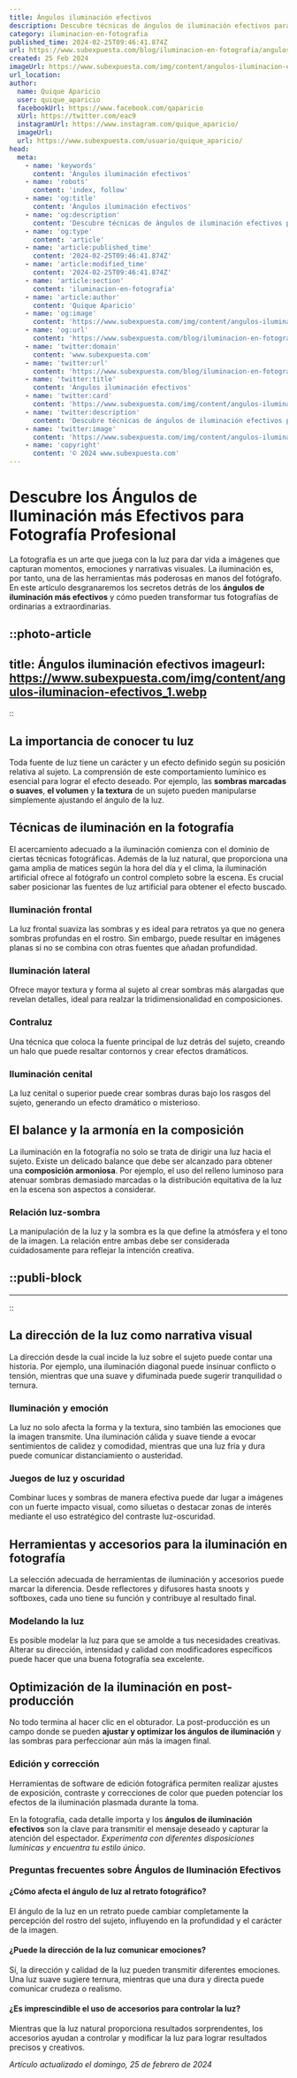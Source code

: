 ```yaml
---
title: Ángulos iluminación efectivos
description: Descubre técnicas de ángulos de iluminación efectivos para realzar tus espacios y proyectos fotográficos. Consejos prácticos y creativos aquí.
category: iluminacion-en-fotografia
published_time: 2024-02-25T09:46:41.874Z
url: https://www.subexpuesta.com/blog/iluminacion-en-fotografia/angulos-iluminacion-efectivos
created: 25 Feb 2024
imageUrl: https://www.subexpuesta.com/img/content/angulos-iluminacion-efectivos_1.webp
url_location:
author:
  name: Quique Aparicio
  user: quique_aparicio
  facebookUrl: https://www.facebook.com/qaparicio
  xUrl: https://twitter.com/eac9
  instagramUrl: https://www.instagram.com/quique_aparicio/
  imageUrl: 
  url: https://www.subexpuesta.com/usuario/quique_aparicio/
head:
  meta:
    - name: 'keywords'
      content: 'Ángulos iluminación efectivos'
    - name: 'robots'
      content: 'index, follow'
    - name: 'og:title'
      content: 'Ángulos iluminación efectivos'
    - name: 'og:description'
      content: 'Descubre técnicas de ángulos de iluminación efectivos para realzar tus espacios y proyectos fotográficos. Consejos prácticos y creativos aquí.'
    - name: 'og:type'
      content: 'article'
    - name: 'article:published_time'
      content: '2024-02-25T09:46:41.874Z'
    - name: 'article:modified_time'
      content: '2024-02-25T09:46:41.874Z'
    - name: 'article:section'
      content: 'iluminacion-en-fotografia'
    - name: 'article:author'
      content: 'Quique Aparicio'
    - name: 'og:image'
      content: 'https://www.subexpuesta.com/img/content/angulos-iluminacion-efectivos_1.webp'
    - name: 'og:url'
      content: 'https://www.subexpuesta.com/blog/iluminacion-en-fotografia/angulos-iluminacion-efectivos'
    - name: 'twitter:domain'
      content: 'www.subexpuesta.com'
    - name: 'twitter:url'
      content: 'https://www.subexpuesta.com/blog/iluminacion-en-fotografia/angulos-iluminacion-efectivos'
    - name: 'twitter:title'
      content: 'Ángulos iluminación efectivos'
    - name: 'twitter:card'
      content: 'https://www.subexpuesta.com/img/content/angulos-iluminacion-efectivos_1.webp'
    - name: 'twitter:description'
      content: 'Descubre técnicas de ángulos de iluminación efectivos para realzar tus espacios y proyectos fotográficos. Consejos prácticos y creativos aquí.'
    - name: 'twitter:image'
      content: 'https://www.subexpuesta.com/img/content/angulos-iluminacion-efectivos_1.webp'
    - name: 'copyright'
      content: '© 2024 www.subexpuesta.com'
---
```

# Descubre los Ángulos de Iluminación más Efectivos para Fotografía Profesional

La fotografía es un arte que juega con la luz para dar vida a imágenes que capturan momentos, emociones y narrativas visuales. La iluminación es, por tanto, una de las herramientas más poderosas en manos del fotógrafo. En este artículo desgranaremos los secretos detrás de los **ángulos de iluminación más efectivos** y cómo pueden transformar tus fotografías de ordinarias a extraordinarias.


::photo-article
---
title: Ángulos iluminación efectivos
imageurl: https://www.subexpuesta.com/img/content/angulos-iluminacion-efectivos_1.webp
---
::


## La importancia de conocer tu luz

Toda fuente de luz tiene un carácter y un efecto definido según su posición relativa al sujeto. La comprensión de este comportamiento lumínico es esencial para lograr el efecto deseado. Por ejemplo, las **sombras marcadas o suaves**, **el volumen** y **la textura** de un sujeto pueden manipularse simplemente ajustando el ángulo de la luz.

## Técnicas de iluminación en la fotografía

El acercamiento adecuado a la iluminación comienza con el dominio de ciertas técnicas fotográficas. Además de la luz natural, que proporciona una gama amplia de matices según la hora del día y el clima, la iluminación artificial ofrece al fotógrafo un control completo sobre la escena. Es crucial saber posicionar las fuentes de luz artificial para obtener el efecto buscado.

### Iluminación frontal

La luz frontal suaviza las sombras y es ideal para retratos ya que no genera sombras profundas en el rostro. Sin embargo, puede resultar en imágenes planas si no se combina con otras fuentes que añadan profundidad.

### Iluminación lateral

Ofrece mayor textura y forma al sujeto al crear sombras más alargadas que revelan detalles, ideal para realzar la tridimensionalidad en composiciones.

### Contraluz

Una técnica que coloca la fuente principal de luz detrás del sujeto, creando un halo que puede resaltar contornos y crear efectos dramáticos.

### Iluminación cenital

La luz cenital o superior puede crear sombras duras bajo los rasgos del sujeto, generando un efecto dramático o misterioso.

## El balance y la armonía en la composición

La iluminación en la fotografía no solo se trata de dirigir una luz hacia el sujeto. Existe un delicado balance que debe ser alcanzado para obtener una **composición armoniosa**. Por ejemplo, el uso del relleno luminoso para atenuar sombras demasiado marcadas o la distribución equitativa de la luz en la escena son aspectos a considerar.

### Relación luz-sombra

La manipulación de la luz y la sombra es la que define la atmósfera y el tono de la imagen. La relación entre ambas debe ser considerada cuidadosamente para reflejar la intención creativa.


  ::publi-block
  ---
  ---
  ::
  
  
## La dirección de la luz como narrativa visual

La dirección desde la cual incide la luz sobre el sujeto puede contar una historia. Por ejemplo, una iluminación diagonal puede insinuar conflicto o tensión, mientras que una suave y difuminada puede sugerir tranquilidad o ternura.

### Iluminación y emoción

La luz no solo afecta la forma y la textura, sino también las emociones que la imagen transmite. Una iluminación cálida y suave tiende a evocar sentimientos de calidez y comodidad, mientras que una luz fría y dura puede comunicar distanciamiento o austeridad.

### Juegos de luz y oscuridad

Combinar luces y sombras de manera efectiva puede dar lugar a imágenes con un fuerte impacto visual, como siluetas o destacar zonas de interés mediante el uso estratégico del contraste luz-oscuridad.

## Herramientas y accesorios para la iluminación en fotografía

La selección adecuada de herramientas de iluminación y accesorios puede marcar la diferencia. Desde reflectores y difusores hasta snoots y softboxes, cada uno tiene su función y contribuye al resultado final.

### Modelando la luz

Es posible modelar la luz para que se amolde a tus necesidades creativas. Alterar su dirección, intensidad y calidad con modificadores específicos puede hacer que una buena fotografía sea excelente.

## Optimización de la iluminación en post-producción

No todo termina al hacer clic en el obturador. La post-producción es un campo donde se pueden **ajustar y optimizar los ángulos de iluminación** y las sombras para perfeccionar aún más la imagen final.

### Edición y corrección

Herramientas de software de edición fotográfica permiten realizar ajustes de exposición, contraste y correcciones de color que pueden potenciar los efectos de la iluminación plasmada durante la toma.

En la fotografía, cada detalle importa y los **ángulos de iluminación efectivos** son la clave para transmitir el mensaje deseado y capturar la atención del espectador. *Experimenta con diferentes disposiciones lumínicas y encuentra tu estilo único*.

### Preguntas frecuentes sobre Ángulos de Iluminación Efectivos

#### ¿Cómo afecta el ángulo de luz al retrato fotográfico?
El ángulo de la luz en un retrato puede cambiar completamente la percepción del rostro del sujeto, influyendo en la profundidad y el carácter de la imagen.

#### ¿Puede la dirección de la luz comunicar emociones?
Sí, la dirección y calidad de la luz pueden transmitir diferentes emociones. Una luz suave sugiere ternura, mientras que una dura y directa puede comunicar crudeza o realismo.

#### ¿Es imprescindible el uso de accesorios para controlar la luz?
Mientras que la luz natural proporciona resultados sorprendentes, los accesorios ayudan a controlar y modificar la luz para lograr resultados precisos y creativos.

_Artículo actualizado el domingo, 25 de febrero de 2024_